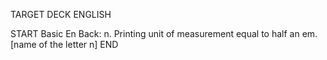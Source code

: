 TARGET DECK
ENGLISH

START
Basic
En
Back: n. Printing unit of measurement equal to half an em. [name of the letter n]
END
